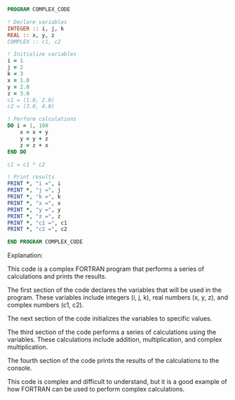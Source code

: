 ```fortran
PROGRAM COMPLEX_CODE

! Declare variables
INTEGER :: i, j, k
REAL :: x, y, z
COMPLEX :: c1, c2

! Initialize variables
i = 1
j = 2
k = 3
x = 1.0
y = 2.0
z = 3.0
c1 = (1.0, 2.0)
c2 = (3.0, 4.0)

! Perform calculations
DO i = 1, 100
    x = x + y
    y = y + z
    z = z + x
END DO

c1 = c1 * c2

! Print results
PRINT *, "i =", i
PRINT *, "j =", j
PRINT *, "k =", k
PRINT *, "x =", x
PRINT *, "y =", y
PRINT *, "z =", z
PRINT *, "c1 =", c1
PRINT *, "c2 =", c2

END PROGRAM COMPLEX_CODE
```

Explanation:

This code is a complex FORTRAN program that performs a series of calculations and prints the results.

The first section of the code declares the variables that will be used in the program. These variables include integers (i, j, k), real numbers (x, y, z), and complex numbers (c1, c2).

The next section of the code initializes the variables to specific values.

The third section of the code performs a series of calculations using the variables. These calculations include addition, multiplication, and complex multiplication.

The fourth section of the code prints the results of the calculations to the console.

This code is complex and difficult to understand, but it is a good example of how FORTRAN can be used to perform complex calculations.